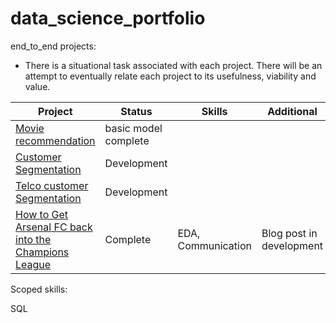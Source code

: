 # data_science_portfolio
<!-- ![languages used](https://img.shields.io/github/languages/count/BubbaTam/data_science_portfolio) -->

end_to_end projects:
- There is a situational task associated with each project. There will be an attempt to eventually relate each project to its usefulness, viability
and value.

| Project | Status | Skills | Additional |
| ----| ---- | ----| ---- |
|[Movie recommendation](https://github.com/BubbaTam/data_science_portfolio/tree/main/end_to_end_projects/recommendation_projects/movie_recommendation)|basic model complete| | |
|[Customer Segmentation](https://github.com/BubbaTam/data_science_portfolio/tree/main/end_to_end_projects/segmentation/customer_segmentation)|Development| | |
|[Telco customer Segmentation](https://github.com/BubbaTam/data_science_portfolio/tree/main/end_to_end_projects/segmentation/customer_segmentation)|Development| | |
|[How to Get Arsenal FC back into the Champions League](https://public.tableau.com/app/profile/jamesglassey/viz/HowtoFixArsenalFCA2018-2019SeasonSimulation/Dashboard1)|Complete|EDA, Communication | Blog post in development |

Scoped skills:

SQL